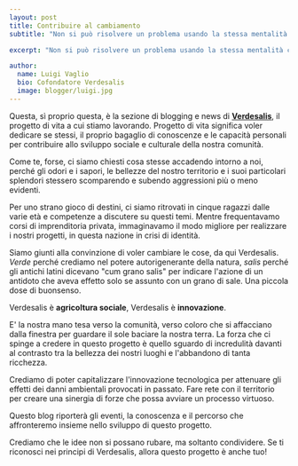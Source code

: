 ```yaml
---
layout: post
title: Contribuire al cambiamento
subtitle: "Non si può risolvere un problema usando la stessa mentalità che lo ha creato - A. Einstain"

excerpt: "Non si può risolvere un problema usando la stessa mentalità che lo ha creato - A. Einstain."

author:
  name: Luigi Vaglio
  bio: Cofondatore Verdesalis
  image: blogger/luigi.jpg
---
```


Questa, sì proprio questa, è la sezione di blogging e news di
[**Verdesalis**](http://verdesalis.it/ "Verdesalis"),
il progetto di vita a cui stiamo lavorando. Progetto di vita significa voler
dedicare se stessi, il proprio bagaglio di conoscenze e le capacità personali
per contribuire allo sviluppo sociale e culturale della nostra comunità.

Come te, forse, ci siamo chiesti cosa stesse
accadendo intorno a noi, perché gli odori e i sapori, le
bellezze del nostro territorio e i suoi particolari splendori stessero
scomparendo e subendo aggressioni più o meno evidenti.

Per uno strano gioco di destini, ci siamo ritrovati in cinque ragazzi dalle
varie età e competenze a discutere su questi temi. Mentre frequentavamo corsi di
imprenditoria privata, immaginavamo il modo migliore per realizzare i nostri
progetti, in questa nazione in crisi di identità.

Siamo giunti alla convinzione di voler cambiare le cose, da qui Verdesalis.
_Verde_ perché crediamo nel potere autorigenerante della natura,
_salis_ perché gli antichi latini dicevano "cum grano salis"
per indicare l'azione di un antidoto che aveva effetto solo se
assunto con un grano di sale. Una piccola dose di buonsenso.

Verdesalis è **agricoltura sociale**, Verdesalis è **innovazione**.

E' la nostra mano tesa verso la comunità, verso coloro che si
affacciano dalla finestra per guardare il sole baciare la nostra terra.
La forza che ci spinge a credere in questo progetto è quello sguardo di incredulità
davanti al contrasto tra la bellezza dei nostri luoghi e l'abbandono di tanta ricchezza.

Crediamo di poter capitalizzare l'innovazione tecnologica per attenuare gli effetti
dei danni ambientali provocati in passato. Fare rete con il territorio per creare
una sinergia di forze che possa avviare un processo virtuoso.

Questo blog riporterà gli eventi, la conoscenza e il percorso che affronteremo
insieme nello sviluppo di questo progetto.

Crediamo che le idee non si possano rubare, ma soltanto condividere.
Se ti riconosci nei principi di Verdesalis, allora questo progetto è anche tuo!
